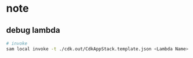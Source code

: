 # note

## debug lambda

```bash
# invoke
sam local invoke -t ./cdk.out/CdkAppStack.template.json <Lambda Name>
```
